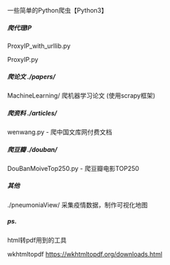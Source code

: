 一些简单的Python爬虫【Python3】




##### 爬代理IP
ProxyIP_with_urllib.py

ProxyIP.py



##### 爬论文 ./papers/

MachineLearning/ 爬机器学习论文 (使用scrapy框架)




##### 爬资料 ./articles/
wenwang.py - 爬中国文库网付费文档



##### 爬豆瓣 ./douban/

DouBanMoiveTop250.py - 爬豆瓣电影TOP250


##### 其他
./pneumoniaView/ 采集疫情数据，制作可视化地图




##### ps.
html转pdf用到的工具

wkhtmltopdf
https://wkhtmltopdf.org/downloads.html